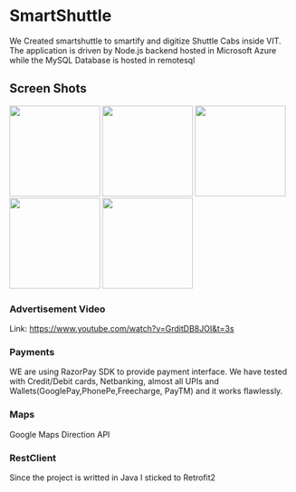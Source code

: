 # SmartShuttle
We Created smartshuttle to smartify and digitize Shuttle Cabs inside VIT. The application is driven by Node.js backend hosted in Microsoft Azure while the MySQL Database is hosted in remotesql

## Screen Shots

<img src="https://user-images.githubusercontent.com/32614778/69490383-1274d880-0ead-11ea-9f7c-114d2bb943bc.png" width="160" > <img src="https://user-images.githubusercontent.com/32614778/69490384-1274d880-0ead-11ea-9646-8278a32f1547.png" width="160"> <img src="https://user-images.githubusercontent.com/32614778/69490385-1274d880-0ead-11ea-9dc0-16e426626745.png" width="160" > <img src="https://user-images.githubusercontent.com/32614778/69490386-1274d880-0ead-11ea-8fa1-cb2408aadb5f.png" width="160"> <img src="https://user-images.githubusercontent.com/32614778/69490387-130d6f00-0ead-11ea-856a-ff528ad680bc.png" width="160">

### Advertisement Video
Link: https://www.youtube.com/watch?v=GrditDB8JOI&t=3s

### Payments
WE are using RazorPay SDK to provide payment interface. We have tested with Credit/Debit cards, Netbanking, almost all UPIs and Wallets(GooglePay,PhonePe,Freecharge, PayTM) and it works flawlessly.

### Maps
Google Maps Direction API

### RestClient
Since the project is writted in Java I sticked to Retrofit2
